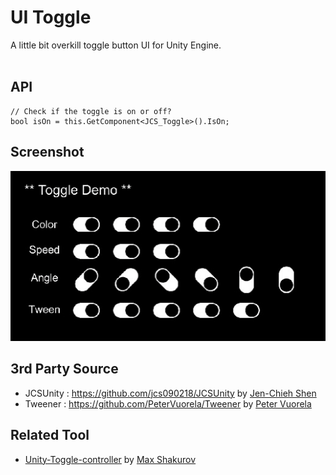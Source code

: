# UI Toggle #

A little bit overkill toggle button UI for Unity Engine. <br/><br/>

## API ##
```
// Check if the toggle is on or off?
bool isOn = this.GetComponent<JCS_Toggle>().IsOn;
```

## Screenshot ##
<img src="./screenshot/toggle_demo.gif"/>

## 3rd Party Source ##
* JCSUnity : https://github.com/jcs090218/JCSUnity by <a href="https://github.com/jcs090218">Jen-Chieh Shen</a>
* Tweener : https://github.com/PeterVuorela/Tweener by <a href="https://github.com/PeterVuorela">Peter Vuorela</a>

## Related Tool ##
* <a href="https://github.com/Kalxoznik/Unity-Toggle-controller">Unity-Toggle-controller</a> by <a href="https://github.com/Kalxoznik">Max Shakurov</a>
